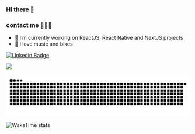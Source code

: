 ### Hi there 👋

### [contact me 👨🏾‍💻](https://weverton.me)

- 🔭  I’m currently working on ReactJS, React Native and NextJS projects
- 🚴  I love music and bikes

[![Linkedin Badge](https://img.shields.io/badge/-linkedin-%230077B5?style=for-the-badge&logo=linkedin&logoColor=white)](https://www.linkedin.com/in/wevertonfr/)

![](https://komarev.com/ghpvc/?username=wevertoum&color=blue&style=flat)

![Snake animation](https://github.com/wevertoum/wevertoum/blob/output/github-contribution-grid-snake.svg)

<img src="https://wakatime.com/share/@wevertoum/8fa0f975-ebcd-492d-97fe-fe4f8608a632.svg" alt="WakaTime stats" width="500px" />
